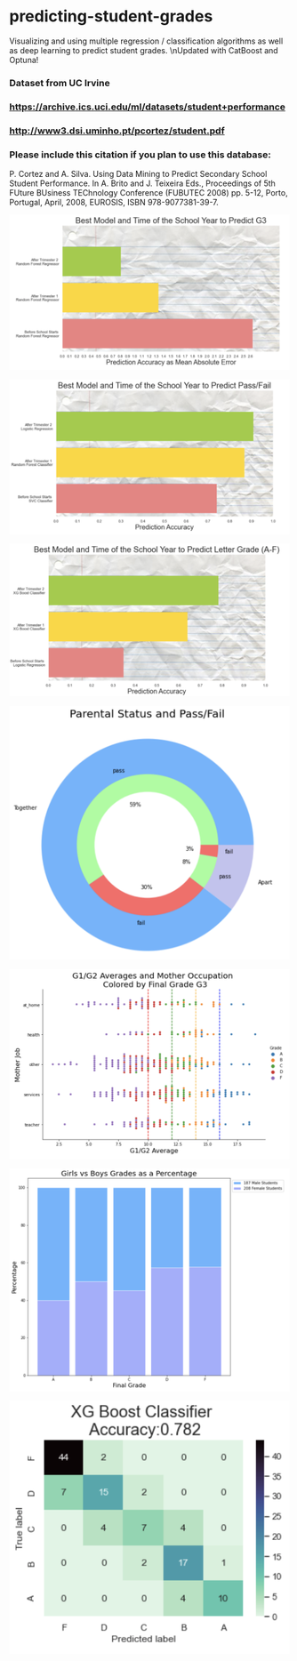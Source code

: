 # predicting-student-grades
Visualizing and using multiple regression / classification algorithms as well as deep learning to predict student grades.
\nUpdated with CatBoost and Optuna!

### Dataset from UC Irvine

### https://archive.ics.uci.edu/ml/datasets/student+performance

### http://www3.dsi.uminho.pt/pcortez/student.pdf


### Please include this citation if you plan to use this database: 
P. Cortez and A. Silva. Using Data Mining to Predict Secondary School Student Performance. In A. Brito and J. Teixeira Eds., Proceedings of 5th FUture BUsiness TEChnology Conference (FUBUTEC 2008) pp. 5-12, Porto, Portugal, April, 2008, EUROSIS, ISBN 978-9077381-39-7. 


![Image description](https://github.com/sam-brady/predicting-student-grades/blob/master/images/Screen%20Shot%202020-04-23%20at%209.38.47%20AM.png)


![Image description](https://github.com/sam-brady/predicting-student-grades/blob/master/images/Screen%20Shot%202020-04-23%20at%209.52.04%20AM.png)

![Image description](https://github.com/sam-brady/predicting-student-grades/blob/master/images/Screen%20Shot%202020-04-23%20at%209.55.06%20AM.png)


![Image description](https://github.com/sam-brady/predicting-student-grades/blob/master/images/Screen%20Shot%202020-04-23%20at%2010.00.40%20AM.png)

![Image description](https://github.com/sam-brady/predicting-student-grades/blob/master/images/Screen%20Shot%202020-04-23%20at%2010.00.56%20AM.png)

![Image description](https://github.com/sam-brady/predicting-student-grades/blob/master/images/Screen%20Shot%202020-04-23%20at%2010.01.10%20AM.png)

![Image description](https://github.com/sam-brady/predicting-student-grades/blob/master/images/Screen%20Shot%202020-04-23%20at%2010.01.44%20AM.png)










